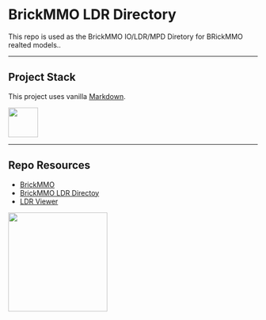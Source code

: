 # BrickMMO LDR Directory

This repo is used as the BrickMMO IO/LDR/MPD Diretory for BRickMMO realted models.. 

---

## Project Stack

This project uses vanilla [Markdown](https://www.markdownguide.org/).

<img src="https://console.codeadam.ca/api/image/markdown" width="60">

---

## Repo Resources

* [BrickMMO](https://www.brickmmo.com/)
* [BrickMMO LDR Directoy](https://ldr.brickmmo.com/)
* [LDR Viewer](https://pages.codeadam.ca/ldr-viewer/)

<a href="https://brickmmo.com">
<img src="https://cdn.brickmmo.com/images@1.0.0/brickmmo-logo-coloured-horizontal.png" width="200">
</a>
